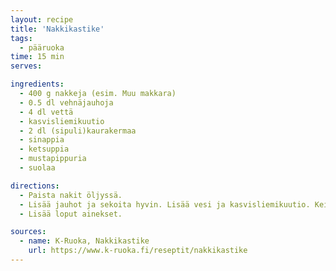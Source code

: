```yaml
---
layout: recipe
title: 'Nakkikastike'
tags:
  - pääruoka
time: 15 min
serves:

ingredients:
  - 400 g nakkeja (esim. Muu makkara)
  - 0.5 dl vehnäjauhoja
  - 4 dl vettä
  - kasvisliemikuutio
  - 2 dl (sipuli)kaurakermaa
  - sinappia
  - ketsuppia
  - mustapippuria
  - suolaa

directions:
  - Paista nakit öljyssä.
  - Lisää jauhot ja sekoita hyvin. Lisää vesi ja kasvisliemikuutio. Keittele.
  - Lisää loput ainekset.

sources:
  - name: K-Ruoka, Nakkikastike
    url: https://www.k-ruoka.fi/reseptit/nakkikastike
---
```

